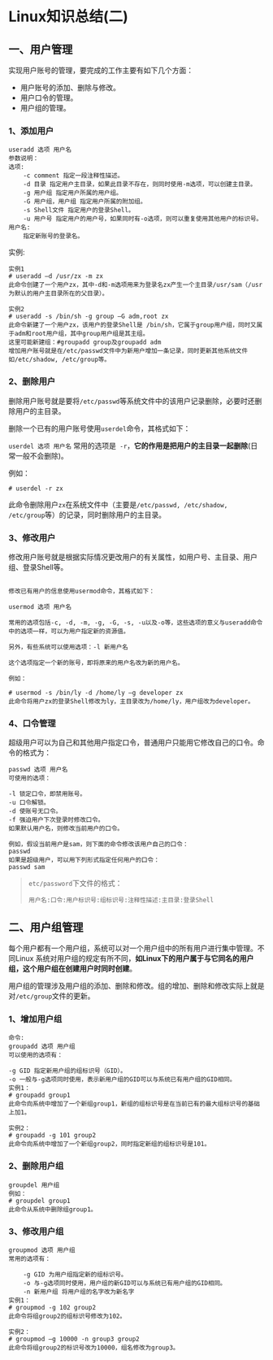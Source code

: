 # Linux知识总结(二)

## 一、用户管理

实现用户账号的管理，要完成的工作主要有如下几个方面：

- 用户账号的添加、删除与修改。
- 用户口令的管理。
- 用户组的管理。

### 1、添加用户

```shell
useradd 选项 用户名
参数说明：
选项:
    -c comment 指定一段注释性描述。
    -d 目录 指定用户主目录，如果此目录不存在，则同时使用-m选项，可以创建主目录。
    -g 用户组 指定用户所属的用户组。
    -G 用户组，用户组 指定用户所属的附加组。
    -s Shell文件 指定用户的登录Shell。
    -u 用户号 指定用户的用户号，如果同时有-o选项，则可以重复使用其他用户的标识号。
用户名:
    指定新账号的登录名。
```

实例:

```shell
实例1
# useradd –d /usr/zx -m zx
此命令创建了一个用户zx，其中-d和-m选项用来为登录名zx产生一个主目录/usr/sam（/usr为默认的用户主目录所在的父目录）。

实例2
# useradd -s /bin/sh -g group –G adm,root zx
此命令新建了一个用户zx，该用户的登录Shell是 /bin/sh，它属于group用户组，同时又属于adm和root用户组，其中group用户组是其主组。
这里可能新建组：#groupadd group及groupadd adm
增加用户账号就是在/etc/passwd文件中为新用户增加一条记录，同时更新其他系统文件如/etc/shadow, /etc/group等。
```

### 2、删除用户


删除用户账号就是要将`/etc/passwd`等系统文件中的该用户记录删除，必要时还删除用户的主目录。

删除一个已有的用户账号使用`userdel`命令，其格式如下：

`userdel 选项 用户名`
常用的选项是` -r`，**它的作用是把用户的主目录一起删除**(日常一般不会删除)。

例如：
```shell
# userdel -r zx
```
此命令删除用户`zx`在系统文件中（主要是`/etc/passwd, /etc/shadow, /etc/group`等）的记录，同时删除用户的主目录。

### 3、修改用户

修改用户账号就是根据实际情况更改用户的有关属性，如用户号、主目录、用户组、登录Shell等。

```shell

修改已有用户的信息使用usermod命令，其格式如下：

usermod 选项 用户名

常用的选项包括-c, -d, -m, -g, -G, -s, -u以及-o等，这些选项的意义与useradd命令中的选项一样，可以为用户指定新的资源值。

另外，有些系统可以使用选项：-l 新用户名

这个选项指定一个新的账号，即将原来的用户名改为新的用户名。

例如：

# usermod -s /bin/ly -d /home/ly –g developer zx
此命令将用户zx的登录Shell修改为ly，主目录改为/home/ly，用户组改为developer。
```

### 4、口令管理

超级用户可以为自己和其他用户指定口令，普通用户只能用它修改自己的口令。命令的格式为：

```shell
passwd 选项 用户名
可使用的选项：

-l 锁定口令，即禁用账号。
-u 口令解锁。
-d 使账号无口令。
-f 强迫用户下次登录时修改口令。
如果默认用户名，则修改当前用户的口令。

例如，假设当前用户是sam，则下面的命令修改该用户自己的口令：
passwd 
如果是超级用户，可以用下列形式指定任何用户的口令：
passwd sam 
```

> `etc/password`下文件的格式：
>
> `用户名:口令:用户标识号:组标识号:注释性描述:主目录:登录Shell`

## 二、用户组管理

每个用户都有一个用户组，系统可以对一个用户组中的所有用户进行集中管理。不同Linux 系统对用户组的规定有所不同，**如Linux下的用户属于与它同名的用户组，这个用户组在创建用户时同时创建**。

用户组的管理涉及用户组的添加、删除和修改。组的增加、删除和修改实际上就是对`/etc/group`文件的更新。

### 1、增加用户组

```shell
命令: 
groupadd 选项 用户组
可以使用的选项有：

-g GID 指定新用户组的组标识号（GID）。
-o 一般与-g选项同时使用，表示新用户组的GID可以与系统已有用户组的GID相同。
实例1：
# groupadd group1
此命令向系统中增加了一个新组group1，新组的组标识号是在当前已有的最大组标识号的基础上加1。

实例2：
# groupadd -g 101 group2
此命令向系统中增加了一个新组group2，同时指定新组的组标识号是101。
```

### 2、删除用户组

```shell
groupdel 用户组
例如：
# groupdel group1
此命令从系统中删除组group1。
```

### 3、修改用户组

```shell
groupmod 选项 用户组
常用的选项有：

    -g GID 为用户组指定新的组标识号。
    -o 与-g选项同时使用，用户组的新GID可以与系统已有用户组的GID相同。
    -n 新用户组 将用户组的名字改为新名字
实例1：
# groupmod -g 102 group2
此命令将组group2的组标识号修改为102。

实例2：
# groupmod –g 10000 -n group3 group2
此命令将组group2的标识号改为10000，组名修改为group3。
```

